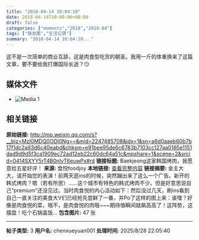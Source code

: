 ```yaml
---
title: "2018-04-14 10:04:10"
date: 2018-04-14T10:00:00+08:00
draft: false
categories: ["moments","2018","2018-04"]
tags: ["朋友圈","生活记录"]
summary: "2018-04-14 10:04:10..."
---
```


这不是一次简单的商业互舔，这是肉食型吃货的朝圣。我用一斤的体重换来了这篇文章，要不要给我打爆国际长途？😏

## 媒体文件

- ![Media 1](/Moments/photos/2018-04-14/201804141004100.jpg)

## 相关链接

**原始链接:** http://mp.weixin.qq.com/s?__biz=MzI0MDQ0ODI0Ng==&mid=2247485708&idx=1&sn=a6d0aaeb60b7b17f1dc2a93d6c40eabd&chksm=e91bee95de6c6783b7103cc127aa0165e1151dad9d9d5f3ca1909ec72ad12eb22c60dc64a51c&mpshare=1&scene=2&srcid=0414SXYY5rT4B0nIyT6euwPx#rd
**链接标题:** Baekjeong这家韩国烤肉，我愿意给五星好评！
**来源:** 食悦foodjoy
**本地链接:** [查看完整内容](/link_content/2018/04/2018-04-14/link_content/)
**链接摘要:** 金主大大，请开始您的表演！前两天逛ins的时候，突然蹦出来了这么一个广告。新开的韩式烤肉？嗯（若有所思）……这个城市有特色的韩式烤肉不少。但是好意思说自己“premium”还没见过。当时肉食悦的内心活动如下：然后没过几天，刷ins看到自己一直关注的美食大V们已经抢先尝鲜了一番，并Po了这样的图上来：诶嘿？好像是肉食悦的菜，哦不，是肉食悦的肉哦~~~期待值瞬间就飙高高了！这阵势，这摆盘！吃个石锅盖饭...
**包含图片:** 47 张

---

**帖子类型:** 3
**用户名:** chenxueyuan001
**处理时间:** 2025/8/28 22:05:40